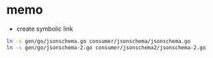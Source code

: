 # memo

- create symbolic link

```bash
ln -s gen/go/jsonschema.go consumer/jsonschema/jsonschema.go
ln -s gen/go/jsonschema-2.go consumer/jsonschema2/jsonschema-2.go
```
